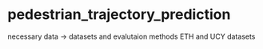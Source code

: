 # pedestrian_trajectory_prediction

necessary data -> datasets and evalutaion methods ETH and UCY datasets
